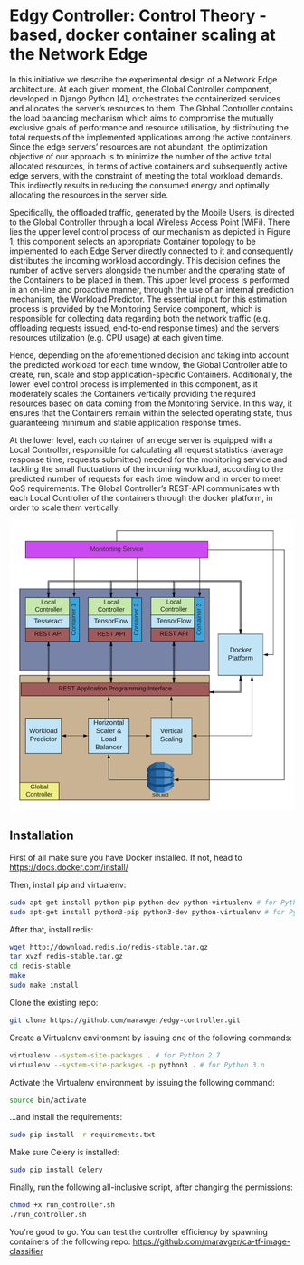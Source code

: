 # Edgy Controller: Control Theory - based, docker container scaling at the Network Edge

In this initiative we describe the experimental design of a Network Edge architecture. At each given moment, the Global Controller component, developed in Django Python [4], orchestrates the containerized services and allocates the server’s resources to them. The Global Controller contains the load balancing mechanism which aims to compromise the mutually exclusive goals of performance and resource utilisation, by distributing the total requests of the implemented applications among the active containers. Since the edge servers’ resources are not abundant, the optimization objective of our approach is to minimize the number of the active total allocated resources, in terms of active containers and subsequently active edge servers, with the constraint of meeting the total workload demands. This indirectly results in reducing the consumed energy and optimally allocating the resources in the server side.

Specifically, the offloaded traffic, generated by the Mobile Users, is directed to the Global Controller through a local Wireless Access Point (WiFi). There lies the upper level control process of our mechanism as depicted in Figure 1; this component selects an appropriate Container topology to be implemented to each Edge Server directly connected to it and consequently distributes the incoming workload accordingly. This decision defines the number of active servers alongside the number and the operating state of the Containers to be placed in them.
This upper level process is performed in an on-line and proactive manner, through the use of an internal prediction mechanism, the Workload Predictor. The essential input for this estimation process is provided by the Monitoring Service component, which is responsible for collecting data regarding both the network traffic (e.g. offloading requests issued, end-to-end response times) and the servers’ resources utilization (e.g. CPU usage) at each given time.

Hence, depending on the aforementioned decision and taking into account the predicted workload for each time window, the Global Controller able to create, run, scale and stop application-specific Containers. Additionally, the lower level control process is implemented in this component, as it moderately scales the Containers vertically providing the required resources based on data coming from the Monitoring Service. In this way, it ensures that the Containers remain within the selected operating state, thus guaranteeing minimum and stable application response times.

At the lower level, each container of an edge server is equipped with a Local Controller, responsible for calculating all request statistics (average response time, requests submitted) needed for the monitoring service and tackling the small fluctuations of the incoming workload, according to the predicted number of requests for each time window and in order to meet QoS requirements. The Global Controller’s REST-API communicates with each Local Controller of the containers through the docker platform, in order to scale them vertically.

![Alt text](img/netedge_architecture.png?raw=true "Figure 1: Network Edge Architecture")

## Installation

First of all make sure you have Docker installed. If not, head to https://docs.docker.com/install/

Then, install pip and virtualenv:
```bash
sudo apt-get install python-pip python-dev python-virtualenv # for Python 2.7
sudo apt-get install python3-pip python3-dev python-virtualenv # for Python 3.n
```

After that, install redis:
```bash
wget http://download.redis.io/redis-stable.tar.gz
tar xvzf redis-stable.tar.gz
cd redis-stable
make
sudo make install
```

Clone the existing repo:
```bash
git clone https://github.com/maravger/edgy-controller.git
```

Create a Virtualenv environment by issuing one of the following commands:
```bash
virtualenv --system-site-packages . # for Python 2.7
virtualenv --system-site-packages -p python3 . # for Python 3.n
```

Activate the Virtualenv environment by issuing the following command:
```bash
source bin/activate
```

...and install the requirements:
```bash
sudo pip install -r requirements.txt
```

Make sure Celery is installed:
```bash
sudo pip install Celery
```

Finally, run the following all-inclusive script, after changing the permissions:
```bash
chmod +x run_controller.sh
./run_controller.sh
```

You're good to go. You can test the controller efficiency by spawning containers of the following repo:
https://github.com/maravger/ca-tf-image-classifier